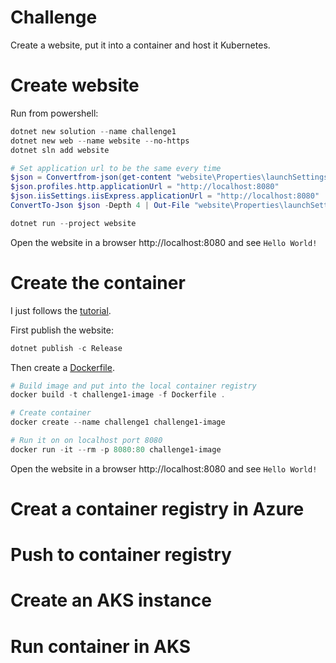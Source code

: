 
# Challenge

Create a website, put it into a container and host it Kubernetes.

# Create website

Run from powershell:

```powershell
dotnet new solution --name challenge1
dotnet new web --name website --no-https
dotnet sln add website

# Set application url to be the same every time
$json = Convertfrom-json(get-content "website\Properties\launchSettings.json" -raw)
$json.profiles.http.applicationUrl = "http://localhost:8080"
$json.iisSettings.iisExpress.applicationUrl = "http://localhost:8080"
ConvertTo-Json $json -Depth 4 | Out-File "website\Properties\launchSettings.json"

dotnet run --project website 
```

Open the website in a browser http://localhost:8080 and see `Hello World!`


# Create the container
I just follows the [tutorial](https://learn.microsoft.com/en-us/dotnet/core/docker/build-container?tabs=windows&pivots=dotnet-7-0).

First publish the website:
```powershell
dotnet publish -c Release
```

Then create a [Dockerfile](./src/Dockerfile).

```powershell
# Build image and put into the local container registry
docker build -t challenge1-image -f Dockerfile .

# Create container
docker create --name challenge1 challenge1-image

# Run it on on localhost port 8080
docker run -it --rm -p 8080:80 challenge1-image
```

Open the website in a browser http://localhost:8080 and see `Hello World!`


# Creat a container registry in Azure

# Push to container registry

# Create an AKS instance

# Run container in AKS
